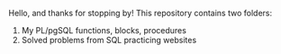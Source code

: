 Hello, and thanks for stopping by! This repository contains two folders:

1) My PL/pgSQL functions, blocks, procedures
2) Solved problems from SQL practicing websites
